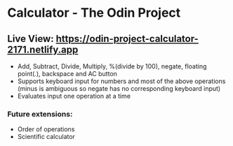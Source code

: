 # Calculator - The Odin Project

## Live View: https://odin-project-calculator-2171.netlify.app

- Add, Subtract, Divide, Multiply, %(divide by 100), negate, floating point(.), backspace and AC button
- Supports keyboard input for numbers and most of the above operations (minus is ambiguous so negate has no corresponding keyboard input)
- Evaluates input one operation at a time

### Future extensions:
- Order of operations
- Scientific calculator

